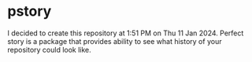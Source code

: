 # pstory
I decided to create this repository at 1:51 PM on Thu 11 Jan 2024. Perfect story is a package that provides ability to see what history of your repository could look like.
